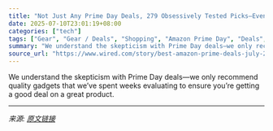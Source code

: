 ```yaml
---
title: "Not Just Any Prime Day Deals, 279 Obsessively Tested Picks—Even $1,200 Off an OLED TV"
date: 2025-07-10T23:01:19+08:00
categories: ["tech"]
tags: ["Gear", "Gear / Deals", "Shopping", "Amazon Prime Day", "Deals", "Prime Day"]
summary: "We understand the skepticism with Prime Day deals—we only recommend quality gadgets that we’ve spent weeks evaluating to ensure you’re getting a good deal on a great product."
source_url: "https://www.wired.com/story/best-amazon-prime-deals-july-2025-2/"
---
```


We understand the skepticism with Prime Day deals—we only recommend quality gadgets that we’ve spent weeks evaluating to ensure you’re getting a good deal on a great product.

---

*来源: [原文链接](https://www.wired.com/story/best-amazon-prime-deals-july-2025-2/)*

